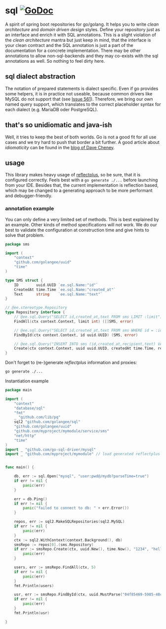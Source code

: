 # sql [![GoDoc](https://godoc.org/github.com/golangee/sql?status.svg)](http://godoc.org/github.com/golangee/sql)

A spirit of spring boot repositories for go/golang. It helps you to write *clean architecture* and *domain driven
design* styles. Define your repository just as an interface and enrich it with SQL annotations. This is
a slight violation of the *clean architecture* mantra but just keep in mind, that the interface
is your clean contract and the SQL annotation is just a part of the documentation for a concrete implementation.
There may be other annotations to allow non-sql-backends and they may co-exists with the sql annotations as
well. So nothing to feel dirty here.

## sql dialect abstraction
The notation of prepared statements is dialect specific. Even if go provides some helpers, it is in
practice not useable, because common drivers like MySQL do not support that (see [Issue 561](https://github.com/go-sql-driver/mysql/issues/561#issuecomment-337441108)).
Therefore, we bring our own named query support, which translates to the correct placeholder syntax for each
dialect (e.g. MariaDB oder PostgreSQL).

## that's so unidiomatic and java-ish
Well, it tries to keep the best of both worlds. Go is not a good fit for all use cases and we try
hard to push that border a bit further. A good article about *idiomaticity* can be found in the
[blog of Dave Cheney](https://dave.cheney.net/2020/02/23/the-zen-of-go).

## usage
This library makes heavy usage of [reflectplus](https://github.com/worldiety/reflectplus), so
be sure, that it is configured correctly. Feels best with a `go generate ./...` before launching from your
IDE. Besides that, the current implementation is reflection based, which may be changed to a generating
approach to be more performant and debugger-friendly.

### annotation example
You can only define a very limited set of methods. This is best explained by an example. Other kinds of
method specifications will not work. We do our best to validate the configuration at construction time
and give hints to solve that problem.

```go
package sms

import (
	"context"
	"github.com/golangee/uuid"
	"time"
)

type SMS struct {
	ID        uuid.UUID `ee.sql.Name:"id"`
	CreatedAt time.Time `ee.sql.Name:"created_at"`
	Text      string    `ee.sql.Name:"text"`
}

// @ee.stereotype.Repository
type Repository interface {
	// @ee.sql.Query("SELECT id,created_at,text FROM sms LIMIT :limit")
	FindAll(ctx context.Context, limit int) ([]SMS, error)

	// @ee.sql.Query("SELECT id,created_at,text FROM sms WHERE id = :id")
	FindById(ctx context.Context, id uuid.UUID) (SMS, error)

	// @ee.sql.Query("INSERT INTO sms (id,created_at,recipient,text) VALUES (:uuid, :createdAt, :recipient, :text)")
	Create(ctx context.Context, uuid uuid.UUID, createdAt time.Time, recipient string, text string) error
}
```

Don't forget to (re-)generate *reflectplus* information and proxies:
```bash
go generate ./...
```

Instantiation example
```go
package main

import (
	"context"
	"database/sql"
	"fmt"
	_ "github.com/lib/pq"
	sql2 "github.com/golangee/sql"
	"github.com/golangee/uuid"
	"github.com/myproject/mymodule/service/sms"
	"net/http"
	"time"
)
import _ "github.com/go-sql-driver/mysql"
import _ "github.com/myproject/mymodule" // load generated reflectplus


func main() {

	db, err := sql.Open("mysql", "user:pwd@/mydb?parseTime=true")
	if err != nil {
		panic(err)
	}

	err = db.Ping()
	if err != nil {
		panic("failed to connect to db: " + err.Error())
	}

	repos, err := sql2.MakeSQLRepositories(sql2.MySQL)
	if err != nil {
		panic(err)
	}
	ctx := sql2.WithContext(context.Background(), db)
	smsRepo := repos[0].(sms.Repository)
	if err := smsRepo.Create(ctx, uuid.New(), time.Now(), "1234", "hello sms"); err != nil {
		panic(err)
	}

	users, err := smsRepo.FindAll(ctx, 5)
	if err != nil {
		panic(err)
	}
	fmt.Println(users)

	usr, err := smsRepo.FindById(ctx, uuid.MustParse("04f85469-5985-48c1-91a1-bb512a71b1cf"))
	if err != nil {
		panic(err)
	}
	fmt.Println(usr)

}

```
